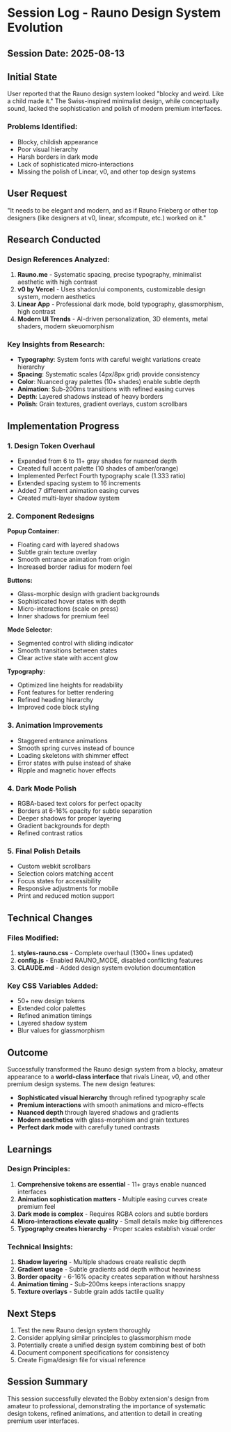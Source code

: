 # Session Log - Rauno Design System Evolution

## Session Date: 2025-08-13

## Initial State
User reported that the Rauno design system looked "blocky and weird. Like a child made it." The Swiss-inspired minimalist design, while conceptually sound, lacked the sophistication and polish of modern premium interfaces.

### Problems Identified:
- Blocky, childish appearance
- Poor visual hierarchy
- Harsh borders in dark mode
- Lack of sophisticated micro-interactions
- Missing the polish of Linear, v0, and other top design systems

## User Request
"It needs to be elegant and modern, and as if Rauno Frieberg or other top designers (like designers at v0, linear, sfcompute, etc.) worked on it."

## Research Conducted

### Design References Analyzed:
1. **Rauno.me** - Systematic spacing, precise typography, minimalist aesthetic with high contrast
2. **v0 by Vercel** - Uses shadcn/ui components, customizable design system, modern aesthetics
3. **Linear App** - Professional dark mode, bold typography, glassmorphism, high contrast
4. **Modern UI Trends** - AI-driven personalization, 3D elements, metal shaders, modern skeuomorphism

### Key Insights from Research:
- **Typography**: System fonts with careful weight variations create hierarchy
- **Spacing**: Systematic scales (4px/8px grid) provide consistency
- **Color**: Nuanced gray palettes (10+ shades) enable subtle depth
- **Animation**: Sub-200ms transitions with refined easing curves
- **Depth**: Layered shadows instead of heavy borders
- **Polish**: Grain textures, gradient overlays, custom scrollbars

## Implementation Progress

### 1. Design Token Overhaul
- Expanded from 6 to 11+ gray shades for nuanced depth
- Created full accent palette (10 shades of amber/orange)
- Implemented Perfect Fourth typography scale (1.333 ratio)
- Extended spacing system to 16 increments
- Added 7 different animation easing curves
- Created multi-layer shadow system

### 2. Component Redesigns

**Popup Container:**
- Floating card with layered shadows
- Subtle grain texture overlay
- Smooth entrance animation from origin
- Increased border radius for modern feel

**Buttons:**
- Glass-morphic design with gradient backgrounds
- Sophisticated hover states with depth
- Micro-interactions (scale on press)
- Inner shadows for premium feel

**Mode Selector:**
- Segmented control with sliding indicator
- Smooth transitions between states
- Clear active state with accent glow

**Typography:**
- Optimized line heights for readability
- Font features for better rendering
- Refined heading hierarchy
- Improved code block styling

### 3. Animation Improvements
- Staggered entrance animations
- Smooth spring curves instead of bounce
- Loading skeletons with shimmer effect
- Error states with pulse instead of shake
- Ripple and magnetic hover effects

### 4. Dark Mode Polish
- RGBA-based text colors for perfect opacity
- Borders at 6-16% opacity for subtle separation
- Deeper shadows for proper layering
- Gradient backgrounds for depth
- Refined contrast ratios

### 5. Final Polish Details
- Custom webkit scrollbars
- Selection colors matching accent
- Focus states for accessibility
- Responsive adjustments for mobile
- Print and reduced motion support

## Technical Changes

### Files Modified:
1. **styles-rauno.css** - Complete overhaul (1300+ lines updated)
2. **config.js** - Enabled RAUNO_MODE, disabled conflicting features
3. **CLAUDE.md** - Added design system evolution documentation

### Key CSS Variables Added:
- 50+ new design tokens
- Extended color palettes
- Refined animation timings
- Layered shadow system
- Blur values for glassmorphism

## Outcome

Successfully transformed the Rauno design system from a blocky, amateur appearance to a **world-class interface** that rivals Linear, v0, and other premium design systems. The new design features:

- **Sophisticated visual hierarchy** through refined typography scale
- **Premium interactions** with smooth animations and micro-effects
- **Nuanced depth** through layered shadows and gradients
- **Modern aesthetics** with glass-morphism and grain textures
- **Perfect dark mode** with carefully tuned contrasts

## Learnings

### Design Principles:
1. **Comprehensive tokens are essential** - 11+ grays enable nuanced interfaces
2. **Animation sophistication matters** - Multiple easing curves create premium feel
3. **Dark mode is complex** - Requires RGBA colors and subtle borders
4. **Micro-interactions elevate quality** - Small details make big differences
5. **Typography creates hierarchy** - Proper scales establish visual order

### Technical Insights:
1. **Shadow layering** - Multiple shadows create realistic depth
2. **Gradient usage** - Subtle gradients add depth without heaviness
3. **Border opacity** - 6-16% opacity creates separation without harshness
4. **Animation timing** - Sub-200ms keeps interactions snappy
5. **Texture overlays** - Subtle grain adds tactile quality

## Next Steps

1. Test the new Rauno design system thoroughly
2. Consider applying similar principles to glassmorphism mode
3. Potentially create a unified design system combining best of both
4. Document component specifications for consistency
5. Create Figma/design file for visual reference

## Session Summary

This session successfully elevated the Bobby extension's design from amateur to professional, demonstrating the importance of systematic design tokens, refined animations, and attention to detail in creating premium user interfaces.